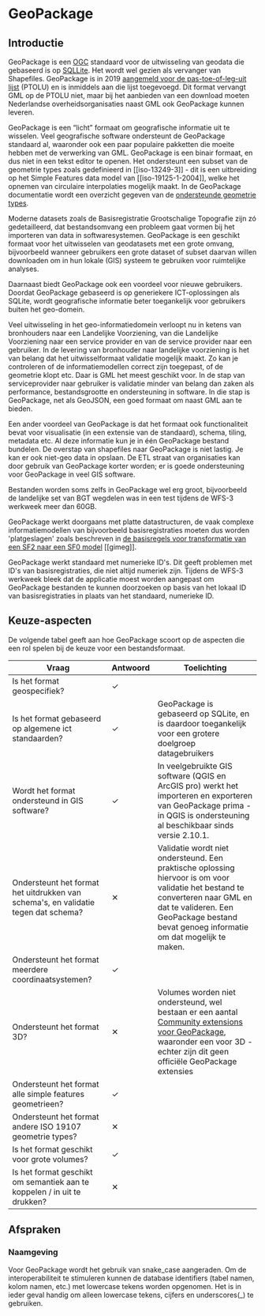 # GeoPackage

## Introductie
GeoPackage is een [OGC](https://www.opengeospatial.org) standaard voor de uitwisseling van geodata die gebaseerd is op [SQLLite](https://www.sqlite.org/). Het wordt wel gezien als vervanger van Shapefiles. GeoPackage is in 2019 [aangemeld voor de pas-toe-of-leg-uit lijst](https://www.geonovum.nl/over-geonovum/actueel/geopackage-aanmelden-voor-pas-toe-of-leg-uit-lijst) (PTOLU) en is inmiddels aan die lijst toegevoegd. Dit format vervangt GML op de PTOLU niet, maar bij het aanbieden van een download moeten Nederlandse overheidsorganisaties naast GML ook GeoPackage kunnen leveren.

GeoPackage is een “licht” formaat om geografische informatie uit te wisselen. Veel geografische software ondersteunt de GeoPackage standaard al, waaronder ook een paar populaire pakketten die moeite hebben met de verwerking van GML. GeoPackage is een binair formaat, en dus niet in een tekst editor te openen. Het ondersteunt een subset van de geometrie types zoals gedefinieerd in [[iso-13249-3]] - dit is een uitbreiding op het Simple Features data model van [[iso-19125-1-2004]], welke het opnemen van circulaire interpolaties mogelijk maakt. In de GeoPackage documentatie wordt een overzicht gegeven van de [ondersteunde geometrie types](http://www.geopackage.org/spec/#geometry_types).  

Moderne datasets zoals de Basisregistratie Grootschalige Topografie zijn zó gedetailleerd, dat bestandsomvang een probleem gaat vormen bij het importeren van data in softwaresystemen. GeoPackage is een geschikt formaat voor het uitwisselen van geodatasets met een grote omvang, bijvoorbeeld wanneer gebruikers een grote dataset of subset daarvan willen downloaden om in hun lokale (GIS) systeem te gebruiken voor ruimtelijke analyses. 

Daarnaast biedt GeoPackage ook een voordeel voor nieuwe gebruikers. Doordat GeoPackage gebaseerd is op generiekere ICT-oplossingen als SQLite, wordt geografische informatie beter toegankelijk voor gebruikers buiten het geo-domein. 

Veel uitwisseling in het geo-informatiedomein verloopt nu in ketens van bronhouders naar een Landelijke Voorziening, van die Landelijke Voorziening naar een service provider en van de service provider naar een gebruiker. In de levering van bronhouder naar landelijke voorziening is het van belang dat het uitwisselformaat validatie mogelijk maakt. Zo kan je controleren of de informatiemodellen correct zijn toegepast, of de geometrie klopt etc. Daar is GML het meest geschikt voor. In de stap van serviceprovider naar gebruiker is validatie minder van belang dan zaken als performance, bestandsgrootte en ondersteuning in software. In die stap is GeoPackage, net als GeoJSON, een goed formaat om naast GML aan te bieden.

Een ander voordeel van GeoPackage is dat het formaat ook functionaliteit bevat voor visualisatie (in een extensie van de standaard), schema, tiling, metadata etc. Al deze informatie kun je in één GeoPackage bestand bundelen. De overstap van shapefiles naar GeoPackage is niet lastig. Je kan er ook niet-geo data in opslaan. De ETL straat van organisaties kan door gebruik van GeoPackage korter worden; er is goede ondersteuning voor GeoPackage in veel GIS software. 

Bestanden worden soms zelfs in GeoPackage wel erg groot, bijvoorbeeld de landelijke set van BGT wegdelen was in een test tijdens de WFS-3 werkweek meer dan 60GB.  

GeoPackage werkt doorgaans met platte datastructuren, de vaak complexe informatiemodellen van bijvoorbeeld basisregistraties moeten dus worden 'platgeslagen' zoals beschreven in <a href="https://docs.geostandaarden.nl/nen3610/gimeg#sf2tosf0">de basisregels voor transformatie van een SF2 naar een SF0 model</a> [[gimeg]].

GeoPackage werkt standaard met numerieke ID's. Dit geeft problemen met ID's van basisregistraties, die niet altijd numeriek zijn. Tijdens de WFS-3 werkweek bleek dat de applicatie moest worden aangepast om GeoPackage bestanden te kunnen doorzoeken op basis van het lokaal ID van basisregistraties in plaats van het standaard, numerieke ID.

## Keuze-aspecten
De volgende tabel geeft aan hoe GeoPackage scoort op de aspecten die een rol spelen bij de keuze voor een bestandsformaat.

| Vraag                                                                              | Antwoord | Toelichting |
|------------------------------------------------------------------------------------|----------|-------------|
| Is het format geospecifiek?                                                        | <span id="vinkje">&#10003;</span>  |  
| Is het format gebaseerd op algemene ict standaarden?                               | <span id="vinkje">&#10003;</span>  | GeoPackage is gebaseerd op SQLite, en is daardoor toegankelijk voor een grotere doelgroep datagebruikers   |
| Wordt het format ondersteund in GIS software?                                      | <span id="vinkje">&#10003;</span>  |In veelgebruikte GIS software (QGIS en ArcGIS pro) werkt het importeren en exporteren van GeoPackage prima - in QGIS is ondersteuning al beschikbaar sinds versie 2.10.1.</aside> |
| Ondersteunt het format het uitdrukken van schema's, en validatie tegen dat schema? | <span id="kruisje">&#10005;</span> | Validatie wordt niet ondersteund. Een praktische oplossing hiervoor is om voor validatie het bestand te converteren naar GML en dat te valideren. Een GeoPackage bestand bevat genoeg informatie om dat mogelijk te maken. |
| Ondersteunt het format meerdere coordinaatsystemen?                                | <span id="vinkje">&#10003;</span>  |             |
| Ondersteunt het format 3D?                                                         | <span id="kruisje">&#10005;</span> | Volumes worden niet ondersteund, wel bestaan er een aantal [Community extensions voor GeoPackage](https://www.geopackage.org/extensions.html), waaronder een voor 3D - echter zijn dit geen officiële GeoPackage extensies |
| Ondersteunt het format alle simple features geometrieen?                           | <span id="vinkje">&#10003;</span>  |             |
| Ondersteunt het format andere ISO 19107 geometrie types?                           | <span id="kruisje">&#10005;</span> |             |
| Is het format geschikt voor grote volumes?                                         | <span id="vinkje">&#10003;</span>  |             |
| Is het format geschikt om semantiek aan te koppelen / in uit te drukken?           | <span id="kruisje">&#10005;</span> |             |

## Afspraken
<!-- TODO Er is behoefte aan afspraken over naamgeving van klassen/attributen, en hoe je visualisatie/metadata opneemt. -->

### Naamgeving

Voor GeoPackage wordt het gebruik van snake_case aangeraden. Om de interoperabiliteit te stimuleren kunnen de database identifiers (tabel namen, kolom namen, etc.) met lowercase tekens worden opgenomen. Het is in ieder geval handig om alleen lowercase tekens, cijfers en underscores(\_) te gebruiken. 
